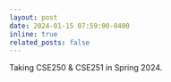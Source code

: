 ```yaml
---
layout: post
date: 2024-01-15 07:59:00-0400
inline: true
related_posts: false
---
```


Taking CSE250 & CSE251 in Spring 2024.
